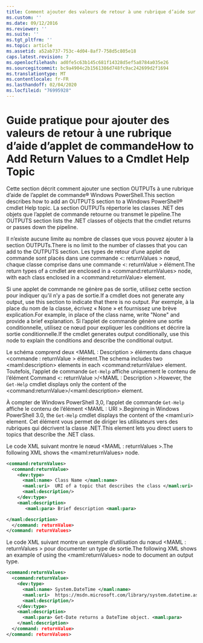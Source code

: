 ```yaml
---
title: Comment ajouter des valeurs de retour à une rubrique d’aide sur une applet de commande | Microsoft Docs
ms.custom: ''
ms.date: 09/12/2016
ms.reviewer: ''
ms.suite: ''
ms.tgt_pltfrm: ''
ms.topic: article
ms.assetid: a52ab737-753c-4d04-8af7-758d5c805e18
caps.latest.revision: 7
ms.openlocfilehash: ad0fe5c63b145c681f14328d5ef5a8784a035e26
ms.sourcegitcommit: bc9a4904c2b1561386d748fc9ac242699d2f1694
ms.translationtype: MT
ms.contentlocale: fr-FR
ms.lasthandoff: 02/04/2020
ms.locfileid: "76995928"
---
```

# <a name="how-to-add-return-values-to-a-cmdlet-help-topic"></a><span data-ttu-id="ebf31-102">Guide pratique pour ajouter des valeurs de retour à une rubrique d’aide d’applet de commande</span><span class="sxs-lookup"><span data-stu-id="ebf31-102">How to Add Return Values to a Cmdlet Help Topic</span></span>

<span data-ttu-id="ebf31-103">Cette section décrit comment ajouter une section OUTPUTs à une rubrique d’aide de l’applet de commande® Windows PowerShell.</span><span class="sxs-lookup"><span data-stu-id="ebf31-103">This section describes how to add an OUTPUTS section to a Windows PowerShell® cmdlet Help topic.</span></span> <span data-ttu-id="ebf31-104">La section OUTPUTs répertorie les classes .NET des objets que l’applet de commande retourne ou transmet le pipeline.</span><span class="sxs-lookup"><span data-stu-id="ebf31-104">The OUTPUTS section lists the .NET classes of objects that the cmdlet returns or passes down the pipeline.</span></span>

<span data-ttu-id="ebf31-105">Il n’existe aucune limite au nombre de classes que vous pouvez ajouter à la section OUTPUTs.</span><span class="sxs-lookup"><span data-stu-id="ebf31-105">There is no limit to the number of classes that you can add to the OUTPUTS section.</span></span> <span data-ttu-id="ebf31-106">Les types de retour d’une applet de commande sont placés dans une commande \<: returnValues > nœud, chaque classe comprise dans une commande \<: returnValue > élément.</span><span class="sxs-lookup"><span data-stu-id="ebf31-106">The return types of a cmdlet are enclosed in a \<command:returnValues> node, with each class enclosed in a \<command:returnValue> element.</span></span>

<span data-ttu-id="ebf31-107">Si une applet de commande ne génère pas de sortie, utilisez cette section pour indiquer qu’il n’y a pas de sortie.</span><span class="sxs-lookup"><span data-stu-id="ebf31-107">If a cmdlet does not generate any output, use this section to indicate that there is no output.</span></span> <span data-ttu-id="ebf31-108">Par exemple, à la place du nom de la classe, écrivez « None » et fournissez une brève explication.</span><span class="sxs-lookup"><span data-stu-id="ebf31-108">For example, in place of the class name, write "None" and provide a brief explanation.</span></span> <span data-ttu-id="ebf31-109">Si l’applet de commande génère une sortie conditionnelle, utilisez ce nœud pour expliquer les conditions et décrire la sortie conditionnelle.</span><span class="sxs-lookup"><span data-stu-id="ebf31-109">If the cmdlet generates output conditionally, use this node to explain the conditions and describe the conditional output.</span></span>

<span data-ttu-id="ebf31-110">Le schéma comprend deux \<MAML : Description > éléments dans chaque \<commande : returnValue > élément.</span><span class="sxs-lookup"><span data-stu-id="ebf31-110">The schema includes two \<maml:description> elements in each \<command:returnValue> element.</span></span> <span data-ttu-id="ebf31-111">Toutefois, l’applet de commande `Get-Help` affiche uniquement le contenu de l’élément Command \<: returnValue >/\<MAML : Description >.</span><span class="sxs-lookup"><span data-stu-id="ebf31-111">However, the `Get-Help` cmdlet displays only the content of the \<command:returnValue>/\<maml:description> element.</span></span>

<span data-ttu-id="ebf31-112">À compter de Windows PowerShell 3,0, l’applet de commande `Get-Help` affiche le contenu de l’élément \<MAML : URI >.</span><span class="sxs-lookup"><span data-stu-id="ebf31-112">Beginning in Windows PowerShell 3.0, the `Get-Help` cmdlet displays the content of the \<maml:uri> element.</span></span> <span data-ttu-id="ebf31-113">Cet élément vous permet de diriger les utilisateurs vers des rubriques qui décrivent la classe .NET.</span><span class="sxs-lookup"><span data-stu-id="ebf31-113">This element lets you direct users to topics that describe the .NET class.</span></span>

<span data-ttu-id="ebf31-114">Le code XML suivant montre le nœud \<MAML : returnValues >.</span><span class="sxs-lookup"><span data-stu-id="ebf31-114">The following XML shows the \<maml:returnValues> node.</span></span>

```xml
<command:returnValues>
  <command:returnValue>
    <dev:type>
      <maml:name> Class Name </maml:name>
      <maml:uri>  URI of a topic that describes the class </maml:uri>
      <maml:description/>
    </dev:type>
    <maml:description>
       <maml:para> Brief description <maml:para>

</maml:description>
  </command: returnValue>
</command: returnValues>
```

<span data-ttu-id="ebf31-115">Le code XML suivant montre un exemple d’utilisation du nœud \<MAML : returnValues > pour documenter un type de sortie.</span><span class="sxs-lookup"><span data-stu-id="ebf31-115">The following XML shows an example of using the \<maml:returnValues> node to document an output type.</span></span>

```xml
<command:returnValues>
  <command:returnValue>
    <dev:type>
      <maml:name> System.DateTime </maml:name>
      <maml:uri>  https://msdn.microsoft.com/library/system.datetime.aspx </maml:uri>
      <maml:description/>
    </dev:type>
    <maml:description>
      <maml:para> Get-Date returns a DateTime object. <maml:para>
    </maml:description>
  </command: returnValue>
</command: returnValues>
```



